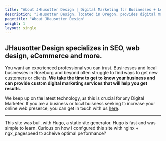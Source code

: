 ```yaml
---
title: "About JHausotter Design | Digital Marketing for Businesses + Local Businesses"
description: "JHausotter Design, located in Oregon, provides digital marketing, web design, and more for businesses and local businesses in Roseburg.."
pagetitle: "About JHausotter Design"
weight: 1
layout: single
---
```


## JHausotter Design specializes in SEO, web design, eCommerce and more.

You want an experienced professional you can trust. Businesses and local businesses in Roseburg and beyond often struggle to find ways to get new customers or clients. **We take the time to get to know your business and can provide custom digital marketing services that will help you get results**.

We keep up on the latest technology, as this is crucial for any Digital Marketer. If you are a business or local buisness seeking to increase your online web presence, you can get in touch with us [here](/contact).

******

This site was built with Hugo, a static site generator. Hugo is fast and was simple to learn. Curious on how I configured this site with nginx + ngx_pagespeed to acheive optimal performance?
